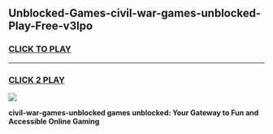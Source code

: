 
## Unblocked-Games-civil-war-games-unblocked-Play-Free-v3lpo
<h3>
<a href="https://premium76.site?title=civil-war-games-unblocked&ref=21A">CLICK TO PLAY</a></h3>
<hr>

<h3>
<a href="https://premium76.site?title=civil-war-games-unblocked&ref=21A">CLICK 2 PLAY</a>
  
</h3>

<a href="https://premium76.site?title=civil-war-games-unblocked&ref=21A"><img src="https://clearcache.store/games.png"></a>


**civil-war-games-unblocked games unblocked: Your Gateway to Fun and Accessible Online Gaming**
